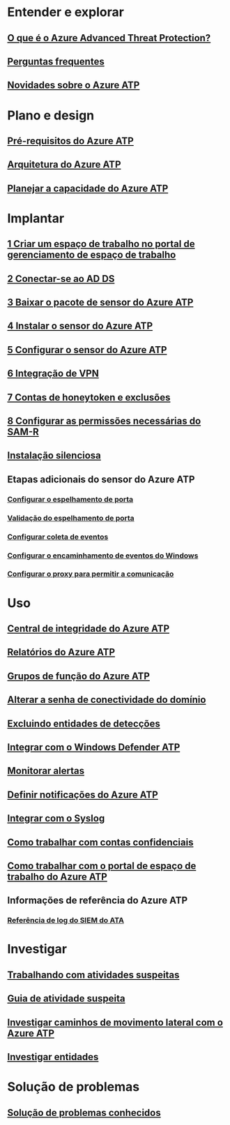 # Entender e explorar
## [O que é o Azure Advanced Threat Protection?](what-is-atp.md)
## [Perguntas frequentes](atp-technical-faq.md)
## [Novidades sobre o Azure ATP](atp-whats-new.md)
# Plano e design
## [Pré-requisitos do Azure ATP](atp-prerequisites.md)
## [Arquitetura do Azure ATP](atp-architecture.md)
## [Planejar a capacidade do Azure ATP](atp-capacity-planning.md)
# Implantar
## [1 Criar um espaço de trabalho no portal de gerenciamento de espaço de trabalho](install-atp-step1.md)
## [2 Conectar-se ao AD DS](install-atp-step2.md)
## [3 Baixar o pacote de sensor do Azure ATP](install-atp-step3.md)
## [4 Instalar o sensor do Azure ATP](install-atp-step4.md)
## [5 Configurar o sensor do Azure ATP](install-atp-step5.md)
## [6 Integração de VPN](install-atp-step6-vpn.md)
## [7 Contas de honeytoken e exclusões](install-atp-step7.md)
## [8 Configurar as permissões necessárias do SAM-R](install-atp-step8-samr.md)
## [Instalação silenciosa](ATP-silent-installation.md)
## Etapas adicionais do sensor do Azure ATP
### [Configurar o espelhamento de porta](configure-port-mirroring.md)
### [Validação do espelhamento de porta](validate-port-mirroring.md)
### [Configurar coleta de eventos](configure-event-collection.md)
### [Configurar o encaminhamento de eventos do Windows](configure-event-forwarding.md)
### [Configurar o proxy para permitir a comunicação](configure-proxy.md)
# Uso
## [Central de integridade do Azure ATP](atp-health-center.md)
## [Relatórios do Azure ATP](reports.md)
## [Grupos de função do Azure ATP](atp-role-groups.md)
## [Alterar a senha de conectividade do domínio](modifying-atp-config-dcpassword.md)
## [Excluindo entidades de detecções](excluding-entities-from-detections.md)
## [Integrar com o Windows Defender ATP](integrate-wd-atp.md)
## [Monitorar alertas](monitoring-alerts.md)
## [Definir notificações do Azure ATP](notifications.md)
## [Integrar com o Syslog](setting-syslog.md)
## [Como trabalhar com contas confidenciais](sensitive-accounts.md)
## [Como trabalhar com o portal de espaço de trabalho do Azure ATP](workspace-portal.md)
## Informações de referência do Azure ATP
### [Referência de log do SIEM do ATA](cef-format-sa.md)
# Investigar
## [Trabalhando com atividades suspeitas](working-with-suspicious-activities.md)
## [Guia de atividade suspeita](suspicious-activity-guide.md)
## [Investigar caminhos de movimento lateral com o Azure ATP](use-case-lateral-movement-path.md)
## [Investigar entidades](entity-profiles.md)
# Solução de problemas
## [Solução de problemas conhecidos](troubleshooting-atp-known-issues.md)